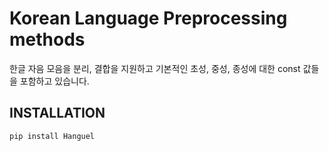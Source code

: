 Korean Language Preprocessing methods
===========================================================

한글 자음 모음을 분리, 결합을 지원하고 기본적인 초성, 중성, 종성에 대한 const 값들을 포함하고 있습니다.

## INSTALLATION
```
pip install Hanguel
```
